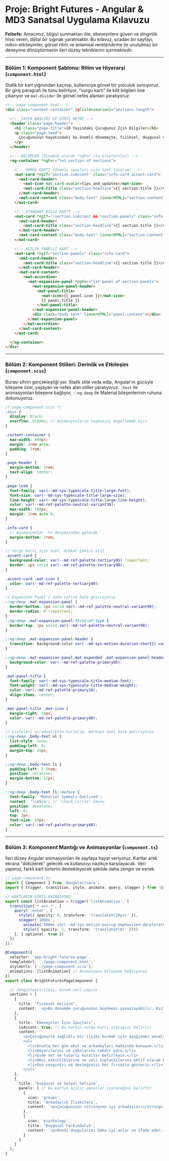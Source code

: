 # Proje: Bright Futures - Angular & MD3 Sanatsal Uygulama Kılavuzu

**Felsefe:** Amacımız, bilgiyi sunmaktan öte, ebeveynlere güven ve dinginlik hissi veren, dijital bir sığınak yaratmaktır. Bu kılavuz, sıradan bir sayfayı, mikro-etkileşimler, görsel ritim ve anlamsal renklendirme ile unutulmaz bir deneyime dönüştürmenin ileri düzey tekniklerini içermektedir.

---

### **Bölüm 1: Komponent Şablonu: Ritim ve Hiyerarşi (`component.html`)**

Statik bir kart yığınından kaçınıp, kullanıcıya görsel bir yolculuk sunuyoruz. Bir giriş paragrafı ile tonu belirliyor, "vurgu kartı" ile kilit bilgileri öne çıkarıyor ve `mat-divider` ile görsel nefes alanları yaratıyoruz.

```html
<!-- page-component.html -->
<div class="content-container" [@listAnimation]="sections.length">

  <!-- SAYFA BAŞLIĞI VE GİRİŞ METNİ -->
  <header class="page-header">
    <h1 class="page-title">10 Yaşındaki Çocuğunuz İçin Bilgiler</h1>
    <p class="page-lead">
      Çocuğunuzun hayatındaki bu önemli dönemeçte, fiziksel, duygusal ve sosyal gelişimini anlamak, ona en iyi şekilde rehberlik etmenizi sağlar. İşte bu yolculukta size ışık tutacak bilgiler.
    </p>
  </header>

  <!-- BÖLÜMLER (Dinamik olarak *ngFor ile oluşturulur) -->
  <ng-container *ngFor="let section of sections">

    <!-- VURGU KARTI (Önemli ipuçları için özel tasarım) -->
    <mat-card *ngIf="section.isAccent" class="info-card accent-card">
      <mat-card-header>
        <mat-icon mat-card-avatar>tips_and_updates</mat-icon>
        <mat-card-title class="section-headline">{{ section.title }}</mat-card-title>
      </mat-card-header>
      <mat-card-content class="body-text" [innerHTML]="section.content"></mat-card-content>
    </mat-card>

    <!-- STANDART BİLGİ KARTI -->
    <mat-card *ngIf="!section.isAccent && !section.panels" class="info-card">
      <mat-card-header>
        <mat-card-title class="section-headline">{{ section.title }}</mat-card-title>
      </mat-card-header>
      <mat-card-content class="body-text" [innerHTML]="section.content"></mat-card-content>
    </mat-card>

    <!-- AÇILIR PANELLİ KART -->
    <mat-card *ngIf="section.panels" class="info-card">
      <mat-card-header>
        <mat-card-title class="section-headline">{{ section.title }}</mat-card-title>
      </mat-card-header>
      <mat-card-content>
        <mat-accordion>
          <mat-expansion-panel *ngFor="let panel of section.panels">
            <mat-expansion-panel-header>
              <mat-panel-title>
                <mat-icon>{{ panel.icon }}</mat-icon>
                {{ panel.title }}
              </mat-panel-title>
            </mat-expansion-panel-header>
            <div class="body-text" [innerHTML]="panel.content"></div>
          </mat-expansion-panel>
        </mat-accordion>
      </mat-card-content>
    </mat-card>

  </ng-container>
</div>
```

---

### **Bölüm 2: Komponent Stilleri: Derinlik ve Etkileşim (`component.scss`)**

Burası sihrin gerçekleştiği yer. Statik stile veda edip, Angular'ın gücüyle bileşene özel, yaşayan ve nefes alan stiller yaratıyoruz. `:host` ile animasyonları bileşene bağlıyor, `::ng-deep` ile Material bileşenlerinin ruhuna dokunuyoruz.

```scss
/* page-component.scss */
:host {
  display: block;
  overflow: hidden; // Animasyonların taşmasını engellemek için
}

.content-container {
  max-width: 900px;
  margin: 2rem auto;
  padding: 1rem;
}

.page-header {
  margin-bottom: 3rem;
  text-align: center;
}

.page-lead {
  font-family: var(--md-sys-typescale-title-large-font);
  font-size: var(--md-sys-typescale-title-large-size);
  line-height: var(--md-sys-typescale-title-large-line-height);
  color: var(--md-ref-palette-neutral-variant30);
  max-width: 700px;
  margin: 1rem auto 0;
}

.info-card {
  // Animasyonlar .ts dosyasından gelecek
  margin-bottom: 2rem;
}

// Vurgu kartı için özel, dikkat çekici stil
.accent-card {
  background-color: var(--md-ref-palette-tertiary95) !important;
  border: 1px solid var(--md-ref-palette-tertiary90);
}

.accent-card .mat-icon {
  color: var(--md-ref-palette-tertiary40);
}

// Expansion Panel'i daha rafine hale getiriyoruz
::ng-deep .mat-expansion-panel {
  border-bottom: 1px solid var(--md-ref-palette-neutral-variant90);
  border-radius: 0 !important;
}
::ng-deep .mat-expansion-panel:first-of-type {
  border-top: 1px solid var(--md-ref-palette-neutral-variant90);
}

::ng-deep .mat-expansion-panel-header {
  transition: background-color var(--md-sys-motion-duration-short2) var(--md-sys-motion-easing-standard);
}

::ng-deep .mat-expansion-panel.mat-expanded .mat-expansion-panel-header {
  background-color: var(--md-ref-palette-primary95);
}

.mat-panel-title {
  font-family: var(--md-sys-typescale-title-medium-font);
  font-weight: var(--md-sys-typescale-title-medium-weight);
  color: var(--md-ref-palette-primary10);
  align-items: center;
}

.mat-panel-title .mat-icon {
  margin-right: 16px;
  color: var(--md-ref-palette-primary40);
}

// Listeleri sıradanlıktan kurtarıp, markaya özel hale getiriyoruz
::ng-deep .body-text ul {
  list-style: none;
  padding-left: 0;
  margin-top: 16px;
}

::ng-deep .body-text li {
  padding-left: 2.5rem;
  position: relative;
  margin-bottom: 12px;
}

::ng-deep .body-text li::before {
  font-family: 'Material Symbols Outlined';
  content: '\\e5ca'; // 'check_circle' ikonu
  position: absolute;
  left: 0;
  top: 2px;
  font-size: 20px;
  color: var(--md-ref-palette-primary40);
}
```

---

### **Bölüm 3: Komponent Mantığı ve Animasyonlar (`component.ts`)**

İleri düzey Angular animasyonları ile sayfaya hayat veriyoruz. Kartlar artık ekrana "dökülerek" gelecek ve kullanıcıyı nazikçe karşılayacak. Veri yapımız, farklı kart türlerini destekleyecek şekilde daha zengin ve esnek.

```typescript
// page-component.ts
import { Component } from '@angular/core';
import { trigger, transition, style, animate, query, stagger } from '@angular/animations';

// KARTLARIN GİRİŞ ANİMASYONU
export const listAnimation = trigger('listAnimation', [
  transition('* <=> *', [
    query(':enter', [
      style({ opacity: 0, transform: 'translateY(20px)' }),
      stagger('100ms', 
        animate('500ms var(--md-sys-motion-easing-emphasized-decelerate)', 
        style({ opacity: 1, transform: 'translateY(0)' })))
    ], { optional: true })
  ])
]);

@Component({
  selector: 'app-bright-futures-page',
  templateUrl: './page-component.html',
  styleUrls: ['./page-component.scss'],
  animations: [listAnimation] // Animasyonu bileşene bağlıyoruz
})
export class BrightFuturesPageComponent {

  // Zenginleştirilmiş, esnek veri yapısı
  sections = [
    {
      title: 'Fiziksel Gelişim',
      content: `<p>Bu dönemde çocuğunuzun büyümesi yavaşlayabilir. Kızlar genellikle erkeklerden daha erken ergenliğe girerler. Çocuğunuzun <strong>beden imajı</strong> hakkında endişeleri olabilir. Sağlıklı beslenme ve düzenli fiziksel aktivite bu dönemde kritik öneme sahiptir.</p>`
    },
    {
      title: 'Ebeveynler İçin İpuçları',
      isAccent: true, // Bu kartın vurgu kartı olacağını belirtir
      content: `
        <p>Çocuğunuzla sağlıklı bir ilişki kurmak için aşağıdaki adımları izleyebilirsiniz:</p>
        <ul>
          <li>Onunla her gün okul ve arkadaşları hakkında konuşun.</li>
          <li>Başarılarını ve çabalarını takdir edin.</li>
          <li>Evde net ve tutarlı kurallar belirleyin.</li>
          <li>Okul etkinliklerine ve veli toplantılarına aktif olarak katılın.</li>
          <li>Ona sevginizi ve desteğinizi her fırsatta gösterin.</li>
        </ul>`
    },
    {
      title: 'Duygusal ve Sosyal Gelişim',
      panels: [ // Bu kartın açılır paneller içereceğini belirtir
        {
          icon: 'groups',
          title: 'Arkadaşlık İlişkileri',
          content: `<p>Çocuğunuzun <strong>en iyi arkadaşları</strong> olabilir ve arkadaş grupları önem kazanır. Akran baskısı bu dönemde başlayabilir. Çocuğunuzun arkadaşlarıyla sağlıklı ilişkiler kurmasına yardımcı olun.</p>`
        },
        {
          icon: 'psychology',
          title: 'Duygusal Farkındalık',
          content: `<p>Kendi duygularını daha iyi anlar ve ifade eder. Başkalarının bakış açılarına karşı daha <strong>duyarlı</strong> hale gelir. Empati yeteneği gelişir ve daha karmaşık sosyal durumları anlamaya başlar.</p>`
        }
      ]
    }
  ];
}
